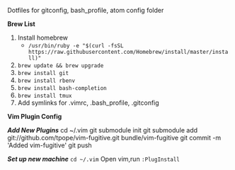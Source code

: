 Dotfiles for gitconfig, bash_profile, atom config folder

**Brew List**

1. Install homebrew
	- `/usr/bin/ruby -e "$(curl -fsSL https://raw.githubusercontent.com/Homebrew/install/master/install)"` 
2. `brew update && brew upgrade` 
3. `brew install git` 
4. `brew install rbenv` 
5. `brew install bash-completion` 
6. `brew install tmux`
7. Add symlinks for .vimrc, .bash_profile, .gitconfig

**Vim Plugin Config**

***Add New Plugins***
cd ~/.vim
git submodule init
git submodule add git://github.com/tpope/vim-fugitive.git bundle/vim-fugitive
git commit -m 'Added vim-fugitive'
git push

***Set up new machine***
`cd ~/.vim`
Open vim,run `:PlugInstall`
